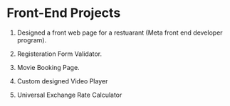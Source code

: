 # Front-End Projects 

1. Designed a front web page for a restuarant (Meta front end developer program).

2. Registeration Form Validator. 

3. Movie Booking Page.

4. Custom designed Video Player

5. Universal Exchange Rate Calculator 

